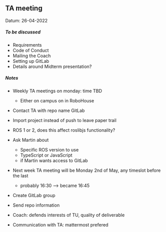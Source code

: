 ## TA meeting
Datum: 26-04-2022
##### To be discussed
- Requirements
- Code of Conduct
- Mailing the Coach
- Setting up GitLab
- Details around Midterm presentation?

##### Notes
- Weekly TA meetings on monday: time TBD
	- Either on campus on in RoboHouse

- Contact TA with repo name GitLab

- Import project instead of push to leave paper trail

- ROS 1 or 2, does this affect roslibjs functionality?

- Ask Martin about
	- Specific ROS version to use
	- TypeScript or JavaScript
	- if Martin wants access to GitLab
	
- Next week TA meeting will be Monday 2nd of May, any timeslot before the last
	- probably 16:30 --> became 16:45
	
- Create GitLab group

- Send repo information 

- Coach: defends interests of TU, quality of deliverable

- Communication with TA: mattermost prefered
 